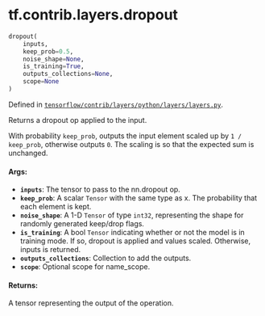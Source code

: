<div itemscope itemtype="http://developers.google.com/ReferenceObject">
<meta itemprop="name" content="tf.contrib.layers.dropout" />
</div>

# tf.contrib.layers.dropout

``` python
dropout(
    inputs,
    keep_prob=0.5,
    noise_shape=None,
    is_training=True,
    outputs_collections=None,
    scope=None
)
```



Defined in [`tensorflow/contrib/layers/python/layers/layers.py`](https://www.tensorflow.org/code/tensorflow/contrib/layers/python/layers/layers.py).

Returns a dropout op applied to the input.

With probability `keep_prob`, outputs the input element scaled up by
`1 / keep_prob`, otherwise outputs `0`.  The scaling is so that the expected
sum is unchanged.

#### Args:

* <b>`inputs`</b>: The tensor to pass to the nn.dropout op.
* <b>`keep_prob`</b>: A scalar `Tensor` with the same type as x. The probability
    that each element is kept.
* <b>`noise_shape`</b>: A 1-D `Tensor` of type `int32`, representing the
    shape for randomly generated keep/drop flags.
* <b>`is_training`</b>: A bool `Tensor` indicating whether or not the model
    is in training mode. If so, dropout is applied and values scaled.
    Otherwise, inputs is returned.
* <b>`outputs_collections`</b>: Collection to add the outputs.
* <b>`scope`</b>: Optional scope for name_scope.


#### Returns:

A tensor representing the output of the operation.